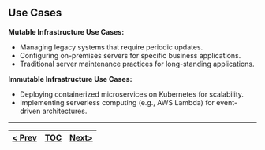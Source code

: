 ##  Use Cases

**Mutable Infrastructure Use Cases:**

*   Managing legacy systems that require periodic updates.
*   Configuring on-premises servers for specific business applications.
*   Traditional server maintenance practices for long-standing applications.

**Immutable Infrastructure Use Cases:**

*   Deploying containerized microservices on Kubernetes for scalability.
*   Implementing serverless computing (e.g., AWS Lambda) for event-driven architectures.

---
|[< Prev](s9.md)| [TOC](toc.md)  | [Next>](s11.md)|
|---------------|----------------|---------------|
<!-- pagebreak -->
